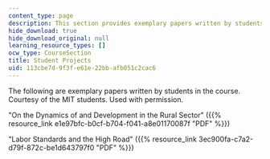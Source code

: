 ```yaml
---
content_type: page
description: This section provides exemplary papers written by students of the course.
hide_download: true
hide_download_original: null
learning_resource_types: []
ocw_type: CourseSection
title: Student Projects
uid: 113cbe7d-9f3f-e61e-22bb-afb051c2cac6
---
```


The following are exemplary papers written by students in the course.  Courtesy of the MIT students. Used with permission.

"On the Dynamics of and Development in the Rural Sector" ({{% resource_link e1e97bfc-b0cf-b704-f041-a8e01170087f "PDF" %}})

"Labor Standards and the High Road" ({{% resource_link 3ec900fa-c7a2-d79f-872c-be1d643797f0 "PDF" %}})
